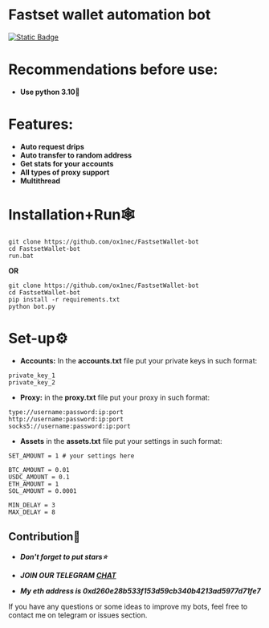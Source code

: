 # Fastset wallet automation bot

[![Static Badge](https://img.shields.io/badge/Telegram-Channel-Link?style=for-the-badge&logo=Telegram&logoColor=white&logoSize=auto&color=blue)](https://t.me/+pB6j65Kv7cdjZmU0)

# Recommendations before use:
- **Use python 3.10🐍**

# Features:
- **Auto request drips**
- **Auto transfer to random address**
- **Get stats for your accounts**
- **All types of proxy support**
- **Multithread**

# Installation+Run🕸
```shell
git clone https://github.com/ox1nec/FastsetWallet-bot
cd FastsetWallet-bot
run.bat
```

**OR**

```shell
git clone https://github.com/ox1nec/FastsetWallet-bot
cd FastsetWallet-bot
pip install -r requirements.txt
python bot.py
```

# Set-up⚙
- **Accounts:** In the **accounts.txt** file put your private keys in such format:
```shell
private_key_1
private_key_2
```
- **Proxy:** in the **proxy.txt** file put your proxy in such format:
```shell
type://username:password:ip:port
http://username:password:ip:port
socks5://username:password:ip:port
```

- **Assets** in the **assets.txt** file put your settings in such format:
```shell
SET_AMOUNT = 1 # your settings here

BTC_AMOUNT = 0.01
USDC_AMOUNT = 0.1
ETH_AMOUNT = 1
SOL_AMOUNT = 0.0001

MIN_DELAY = 3
MAX_DELAY = 8
```

## Contribution🌟

- ***Don't forget to put stars⭐***

- ***JOIN OUR TELEGRAM [CHAT](https://t.me/+9j5RcKMfT5s4M2Q0)***

- ***My eth address is 0xd260e28b533f153d59cb340b4213ad5977d71fe7***

If you have any questions or some ideas to improve my bots, feel free to contact me on telegram or issues section.

